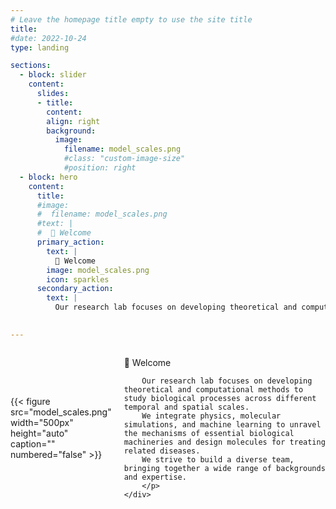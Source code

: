 ```yaml
---
# Leave the homepage title empty to use the site title
title:
#date: 2022-10-24
type: landing

sections:
  - block: slider
    content:
      slides:
      - title: 
        content: 
        align: right
        background:
          image:
            filename: model_scales.png
            #class: "custom-image-size" 
            #position: right
  - block: hero
    content:
      title: 
      #image:
      #  filename: model_scales.png
      #text: |
      #  👋 Welcome
      primary_action:
        text: | 
          👋 Welcome
        image: model_scales.png
        icon: sparkles
      secondary_action:
        text: |
          Our research lab focuses on developing theoretical and computational methods to study biological processes across different temporal and spatial scales. We integrate physics, molecular simulations, and machine learning to unravel the mechanisms of essential biological machineries and design molecules for treating related diseases. We strive to build a diverse team, bringing together a wide range of backgrounds and expertise.
 

---
```


<div style="display: flex; align-items: center;">
    <div>
        {{< figure src="model_scales.png" width="500px" height="auto" caption="" numbered="false" >}}
    </div>
    <div style="margin-left: 20px;">
        <p>👋 Welcome

        Our research lab focuses on developing theoretical and computational methods to study biological processes across different temporal and spatial scales. 
        We integrate physics, molecular simulations, and machine learning to unravel the mechanisms of essential biological machineries and design molecules for treating related diseases. 
        We strive to build a diverse team, bringing together a wide range of backgrounds and expertise.
        </p>
    </div>
</div>

<div style="margin-bottom: 50px;"></div>

